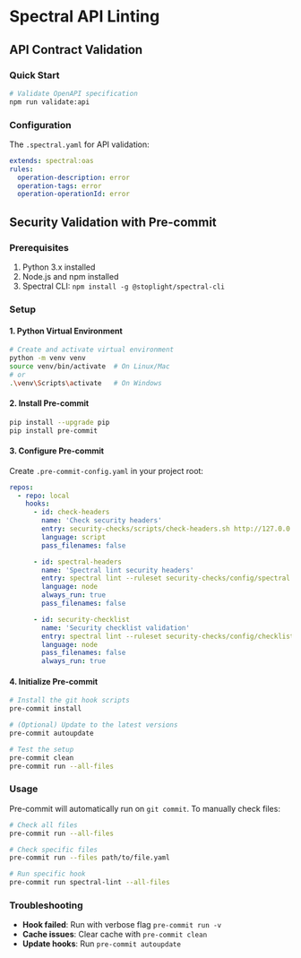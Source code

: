 # Spectral API Linting

## API Contract Validation

### Quick Start
```bash
# Validate OpenAPI specification
npm run validate:api
```

### Configuration
The `.spectral.yaml` for API validation:
```yaml
extends: spectral:oas
rules:
  operation-description: error
  operation-tags: error
  operation-operationId: error
```

## Security Validation with Pre-commit

### Prerequisites

1. Python 3.x installed
2. Node.js and npm installed
3. Spectral CLI: `npm install -g @stoplight/spectral-cli`

### Setup

#### 1. Python Virtual Environment

```bash
# Create and activate virtual environment
python -m venv venv
source venv/bin/activate  # On Linux/Mac
# or
.\venv\Scripts\activate   # On Windows
```

#### 2. Install Pre-commit

```bash
pip install --upgrade pip
pip install pre-commit
```

#### 3. Configure Pre-commit

Create `.pre-commit-config.yaml` in your project root:

```yaml
repos:
  - repo: local
    hooks:
      - id: check-headers
        name: 'Check security headers'
        entry: security-checks/scripts/check-headers.sh http://127.0.0.1/api/v1
        language: script
        pass_filenames: false

      - id: spectral-headers
        name: 'Spectral lint security headers'
        entry: spectral lint --ruleset security-checks/config/spectral.yaml tmp/headers.json --fail-severity=error --verbose
        language: node
        always_run: true
        pass_filenames: false

      - id: security-checklist
        name: 'Security checklist validation'
        entry: spectral lint --ruleset security-checks/config/checklist.yaml --verbose security-checks/checklist.yaml
        language: node
        pass_filenames: false
        always_run: true
```

#### 4. Initialize Pre-commit

```bash
# Install the git hook scripts
pre-commit install

# (Optional) Update to the latest versions
pre-commit autoupdate

# Test the setup
pre-commit clean
pre-commit run --all-files
```

### Usage

Pre-commit will automatically run on `git commit`. To manually check files:

```bash
# Check all files
pre-commit run --all-files

# Check specific files
pre-commit run --files path/to/file.yaml

# Run specific hook
pre-commit run spectral-lint --all-files
```

### Troubleshooting

- **Hook failed**: Run with verbose flag `pre-commit run -v`
- **Cache issues**: Clear cache with `pre-commit clean`
- **Update hooks**: Run `pre-commit autoupdate`

